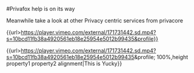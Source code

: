 #Privafox help is on its way

Meanwhile take a look at other Privacy centric services from privacore  

{{url>https://player.vimeo.com/external/171731442.sd.mp4?s=10bcd11fb38a4920561eb18e25954e5012b99435&profile}}

{{url>https://player.vimeo.com/external/171731442.sd.mp4?s=10bcd11fb38a4920561eb18e25954e5012b99435&profile; 100%,height property1 property2 alignment|This is Yucky}}
